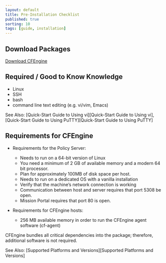```yaml
---
layout: default
title: Pre-Installation Checklist
published: true
sorting: 10
tags: [guide, installation]
---
```


## Download Packages

[Download CFEngine](http://cfengine.com/product/free-download)

## Required / Good to Know Knowledge ##

* Linux
* SSH
* bash
* command line text editing (e.g. vi/vim, Emacs)

See Also: [Quick-Start Guide to Using vi][Quick-Start Guide to Using vi], [Quick-Start Guide to Using PuTTY][Quick-Start Guide to Using PuTTY]

## Requirements for CFEngine ##

* Requirements for the Policy Server:
	* Needs to run on a 64-bit version of Linux
	* You need a minimum of 2 GB of available memory and a modern 64 bit processor.
	* Plan for approximately 100MB of disk space per host.
	* Needs to run on a dedicated OS with a vanilla installation
	* Verify that the machine’s network connection is working
	* Communication between host and server requires that port 5308 be open.
	* Mission Portal requires that port 80 is open.

* Requirements for CFEngine hosts:
	* 256 MB available memory in order to run the CFEngine agent software (cf-agent)
	
CFEngine bundles all critical dependencies into the package; therefore,
additional software is not required.
	
See Also: [Supported Platforms and Versions][Supported Platforms and Versions]	


